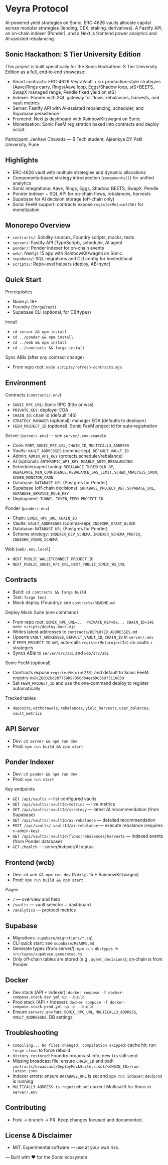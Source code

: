 # Veyra Protocol

AI‑powered yield strategies on Sonic. ERC‑4626 vaults allocate capital across modular strategies (lending, DEX, staking, derivatives). A Fastify API, an on‑chain indexer (Ponder), and a Next.js frontend power analytics and AI‑assisted rebalancing.

## Sonic Hackathon: S Tier University Edition

This project is built specifically for the Sonic Hackathon: S Tier University Edition as a full, end‑to‑end showcase:
- Smart contracts: ERC‑4626 VeyraVault + six production‑style strategies (Aave/Rings carry, Rings/Aave loop, Eggs/Shadow loop, stS+BEETS, SwapX managed range, Pendle fixed yield on stS)
- Indexer: Ponder with SQL gateway for flows, rebalances, harvests, and vault metrics
- Server: Fastify API with AI‑assisted rebalancing, scheduler, and Supabase persistence
- Frontend: Next.js dashboard with RainbowKit/wagmi on Sonic
- Monetization: Sonic FeeM registration baked into contracts and deploy script

Participant: Janhavi Chavada — B.Tech student, Ajeenkya DY Patil University, Pune

## Highlights
- ERC‑4626 vault with multiple strategies and dynamic allocations
- Components‑based strategy introspection (`components()`) for unified analytics
- Sonic integrations: Aave, Rings, Eggs, Shadow, BEETS, SwapX, Pendle
- Ponder indexer + SQL API for on‑chain flows, rebalances, harvests
- Supabase for AI decision storage (off‑chain only)
- Sonic FeeM support: contracts expose `registerMe(uint256)` for monetization

## Monorepo Overview
- `contracts/`: Solidity sources, Foundry scripts, mocks, tests
- `server/`: Fastify API (TypeScript), scheduler, AI agent
- `ponder/`: Ponder indexer for on-chain events
- `web/`: Next.js 15 app with RainbowKit/wagmi on Sonic
- `supabase/`: SQL migrations and CLI config for hosted/local
- `scripts/`: Repo‑level helpers (deploy, ABI sync)

## Quick Start

Prerequisites
- Node.js 18+
- Foundry (`forge`/`cast`)
- Supabase CLI (optional, for DB/types)

Install
- `cd server && npm install`
- `cd ../ponder && npm install`
- `cd ../web && npm install`
- `cd ../contracts && forge install`

Sync ABIs (after any contract change)
- From repo root: `node scripts/refresh-contracts.mjs`

## Environment

Contracts (`contracts/.env`)
- `SONIC_RPC_URL`: Sonic RPC (http or wss)
- `PRIVATE_KEY`: deployer EOA
- `CHAIN_ID`: chain id (default 146)
- `STRATEGY_MANAGER` (optional): manager EOA (defaults to deployer)
- `FEEM_PROJECT_ID` (optional): Sonic FeeM project id for auto‑registration

Server (`server/.env`) — see `server/.env-example`
- Core: `PORT`, `SONIC_RPC_URL`, `CHAIN_ID`, `MULTICALL3_ADDRESS`
- Vaults: `VAULT_ADDRESSES` (comma‑sep), `DEFAULT_VAULT_ID`
- Admin: `ADMIN_API_KEY` (protects scheduler/rebalance)
- AI (optional): `ANTHROPIC_API_KEY`, `ENABLE_AUTO_REBALANCING`
- Scheduler/agent tuning: `REBALANCE_THRESHOLD_BP`, `REBALANCE_MIN_CONFIDENCE`, `REBALANCE_GAS_LIMIT`, `SCHED_ANALYSIS_CRON`, `SCHED_MONITOR_CRON`
- Database: `DATABASE_URL` (Postgres for Ponder)
- Supabase (off‑chain decisions): `SUPABASE_PROJECT_REF`, `SUPABASE_URL`, `SUPABASE_SERVICE_ROLE_KEY`
- Deployment: `TUNNEL_TOKEN`, `FEEM_PROJECT_ID`

Ponder (`ponder/.env`)
- Chain: `SONIC_RPC_URL`, `CHAIN_ID`
- Vaults: `VAULT_ADDRESSES` (comma‑sep), `INDEXER_START_BLOCK`
- Database: `DATABASE_URL` (Postgres for Ponder)
- Schema strategy: `INDEXER_DEV_SCHEMA`, `INDEXER_SCHEMA_PREFIX`, `INDEXER_VIEWS_SCHEMA`

Web (`web/.env.local`)
- `NEXT_PUBLIC_WALLETCONNECT_PROJECT_ID`
- `NEXT_PUBLIC_SONIC_RPC_URL`, `NEXT_PUBLIC_SONIC_WS_URL`

## Contracts

- Build: `cd contracts && forge build`
- Test: `forge test`
- Mock deploy (Foundry): see `contracts/README.md`

Deploy Mock Suite (one command)
- From repo root: `SONIC_RPC_URL=... PRIVATE_KEY=0x... CHAIN_ID=146 node scripts/deploy-mock.mjs`
- Writes latest addresses to `contracts/DEPLOYED_ADDRESSES.md`
- Upserts `VAULT_ADDRESSES`, `DEFAULT_VAULT_ID`, `CHAIN_ID` in `server/.env`
- If `FEEM_PROJECT_ID` set, auto‑calls `registerMe(projectId)` on vaults + strategies
- Syncs ABIs to `server/src/abi` and `web/src/abi`

Sonic FeeM (optional)
- Contracts expose `registerMe(uint256)` and default to Sonic FeeM registry `0xDC2B0D2Dd2b7759D97D50db4eabDC36973110830`
- Set `FEEM_PROJECT_ID` and use the one‑command deploy to register automatically

Tracked tables
- `deposits`, `withdrawals`, `rebalances`, `yield_harvests`, `user_balances`, `vault_metrics`

## API Server

- Dev: `cd server && npm run dev`
- Prod: `npm run build && npm start`

## Ponder Indexer

- Dev: `cd ponder && npm run dev`
- Prod: `npm run start`

Key endpoints
- `GET /api/vaults` — list configured vaults
- `GET /api/vaults/:vaultId/metrics` — live metrics
- `GET /api/vaults/:vaultId/strategy` — latest AI recommendation (from Supabase)
- `GET /api/vaults/:vaultId/ai-rebalance` — detailed recommendation
- `POST /api/vaults/:vaultId/ai-rebalance` — execute rebalance (requires `x-admin-key`)
- `GET /api/vaults/:vaultId/flows|rebalances|harvests` — indexed events (from Ponder database)
- `GET /health` — server/indexer/AI status

## Frontend (web)

- Dev: `cd web && npm run dev` (Next.js 15 + RainbowKit/wagmi)
- Prod: `npm run build && npm start`

Pages
- `/` — overview and hero
- `/vaults` — vault selector + dashboard
- `/analytics` — protocol metrics

## Supabase

- Migrations: `supabase/migrations/*.sql`
- CLI quick start: see `supabase/README.md`
- Generate types (from server/): `npm run db:types` → `src/types/supabase.generated.ts`
- Only off‑chain tables are stored (e.g., `agent_decisions`); on‑chain is from Ponder

## Docker

- Dev stack (API + Indexer): `docker compose -f docker-compose.stack.dev.yml up --build`
- Prod stack (API + Indexer): `docker compose -f docker-compose.stack.prod.yml up -d --build`
- Ensure `server/.env` has: `SONIC_RPC_URL`, `MULTICALL3_ADDRESS`, `VAULT_ADDRESSES`, DB settings

## Troubleshooting

- `Compiling... No files changed, compilation skipped`: cache hit; run `forge clean` to force rebuild
- `History restored`: Foundry broadcast info; new txs still send
- Missing broadcast file: ensure `CHAIN_ID` and path `contracts/broadcast/DeployMockSuite.s.sol/<CHAIN_ID>/run-latest.json`
- Indexer errors: ensure `DATABASE_URL` is set and `npm run indexer:dev`/`prod` is running
- `MULTICALL3_ADDRESS is required`: set correct Multicall3 for Sonic in `server/.env`

## Contributing

- Fork → branch → PR. Keep changes focused and documented.

## License & Disclaimer

- MIT. Experimental software — use at your own risk.

— Built with ❤️ for the Sonic ecosystem
